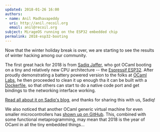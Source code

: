 ```yaml
---
updated: 2018-01-26 16:00
authors:
- name: Anil Madhavapeddy
  uri: http://anil.recoil.org
  email: anil@recoil.org
subject: MirageOS running on the ESP32 embedded chip
permalink: 2018-esp32-booting
---
```


Now that the winter holiday break is over, we are starting to see the results of winter hacking among our community.

The first great hack for 2018 is from [Sadiq Jaffer](http://toao.com), who got OCaml booting on a tiny and relatively new CPU architecture -- the [Espressif ESP32](http://esp32.net).  After proudly demonstrating a battery powered version to the folks at [OCaml Labs](https://ocamllabs.io), he then proceeded to clean it up enough tha it can be built with a [Dockerfile](https://github.com/sadiqj/ocaml-esp32-docker), so that others can start to do a native code port and get bindings to the networking interface working.

[Read all about it on Sadiq's blog](http://toao.com/blog/getting-ocaml-running-on-the-esp32#getting-ocaml-running-on-the-esp32), and thanks for sharing this with us, Sadiq!

We also noticed that another OCaml generic virtual machine for even smaller microcontrollers has [shown up on GitHub](https://github.com/stevenvar/omicrob).  This, combined with some functional metaprogramming, may mean that 2018 is the year of OCaml in all the tiny embedded things...

